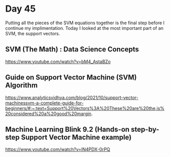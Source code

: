 # Day 45 

Putting all the pieces of the SVM equations together is the final step before I continue my implimentation. Today I looked at the most important part of an SVM, the support vectors. 

## SVM (The Math) : Data Science Concepts

https://www.youtube.com/watch?v=bM4_AstaBZo

## Guide on Support Vector Machine (SVM) Algorithm
https://www.analyticsvidhya.com/blog/2021/10/support-vector-machinessvm-a-complete-guide-for-beginners/#:~:text=Support%20Vectors%3A%20These%20are%20the,is%20considered%20a%20good%20margin.

## Machine Learning Blink 9.2 (Hands-on step-by-step Support Vector Machine example)

https://www.youtube.com/watch?v=lN4PDX-0rPQ
